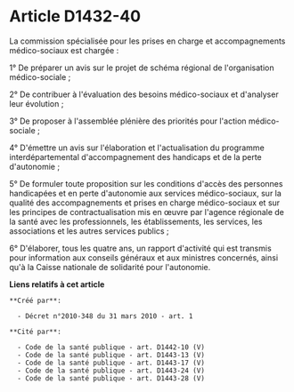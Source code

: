 # Article D1432-40

La commission spécialisée pour les prises en charge et accompagnements médico-sociaux est chargée : 

1° De préparer un avis sur le projet de schéma régional de l'organisation médico-sociale ; 

2° De contribuer à l'évaluation des besoins médico-sociaux et d'analyser leur évolution ; 

3° De proposer à l'assemblée plénière des priorités pour l'action médico-sociale ; 

4° D'émettre un avis sur l'élaboration et l'actualisation du programme interdépartemental d'accompagnement des handicaps et
de la perte d'autonomie ; 

5° De formuler toute proposition sur les conditions d'accès des personnes handicapées et en perte d'autonomie aux services
médico-sociaux, sur la qualité des accompagnements et prises en charge médico-sociaux et sur les principes de
contractualisation mis en œuvre par l'agence régionale de la santé avec les professionnels, les établissements, les services,
les associations et les autres services publics ; 

6° D'élaborer, tous les quatre ans, un rapport d'activité qui est transmis pour information aux conseils généraux et aux
ministres concernés, ainsi qu'à la Caisse nationale de solidarité pour l'autonomie.

**Liens relatifs à cet article**

	**Créé par**:

	  - Décret n°2010-348 du 31 mars 2010 - art. 1

	**Cité par**:

	  - Code de la santé publique - art. D1442-10 (V)
	  - Code de la santé publique - art. D1443-13 (V)
	  - Code de la santé publique - art. D1443-17 (V)
	  - Code de la santé publique - art. D1443-24 (V)
	  - Code de la santé publique - art. D1443-28 (V)
